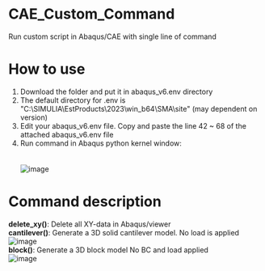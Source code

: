 # CAE_Custom_Command
Run custom script in Abaqus/CAE with single line of command

# How to use
1. Download the folder and put it in abaqus_v6.env directory <br>
2. The default directory for .env is "C:\SIMULIA\EstProducts\2023\win_b64\SMA\site" (may dependent on version) <br>
3. Edit your abaqus_v6.env file. Copy and paste the line 42 ~ 68 of the attached abaqus_v6.env file <br>
4. Run command in Abaqus python kernel window: <br><br><br>
![image](https://github.com/YB-LIM/CAE_Custom_Command/assets/105615106/9a947397-3847-4b99-bd0a-c24e8a7f9365)

# Command description
**delete_xy()**: Delete all XY-data in Abaqus/viewer <br>
**cantilever()**: Generate a 3D solid cantilever model. No load is applied <br>
![image](https://github.com/YB-LIM/CAE_Custom_Command/assets/105615106/ee599849-d661-4309-ba3e-c14585fa15f5) <br>
**block()**: Generate a 3D block model No BC and load applied <br>
![image](https://github.com/YB-LIM/CAE_Custom_Command/assets/105615106/00cfa119-88ba-44c2-b297-9073d79f75f2) <br>


